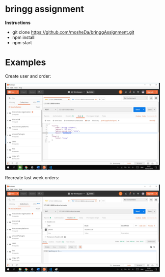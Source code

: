 # bringg assignment

**Instructions**  

* git clone https://github.com/mosheDa/bringgAssignment.git  
* npm install   
* npm start  

<h1>Examples</h1>

Create user and order:

![Image of Yaktocat](https://github.com/mosheDa/bringgAssignment/blob/master/requestsExamples/createUserAndOrder.jpg)

Recreate last week orders:

![Image of Yaktocat](https://github.com/mosheDa/bringgAssignment/blob/master/requestsExamples/RecreateOrders.jpg)

